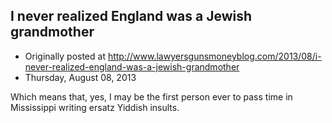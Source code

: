 ## I never realized England was a Jewish grandmother

 * Originally posted at http://www.lawyersgunsmoneyblog.com/2013/08/i-never-realized-england-was-a-jewish-grandmother
 * Thursday, August 08, 2013

Which means that, yes, I may be the first person ever to pass time in Mississippi writing ersatz Yiddish insults.